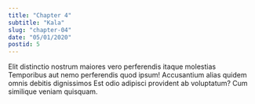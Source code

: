 ```yaml
---
title: "Chapter 4"
subtitle: "Kala"
slug: "chapter-04"
date: "05/01/2020"
postid: 5
---
```


Elit distinctio nostrum maiores vero perferendis itaque molestias Temporibus aut nemo perferendis quod ipsum! Accusantium alias quidem omnis debitis dignissimos Est odio adipisci provident ab voluptatum? Cum similique veniam quisquam.
